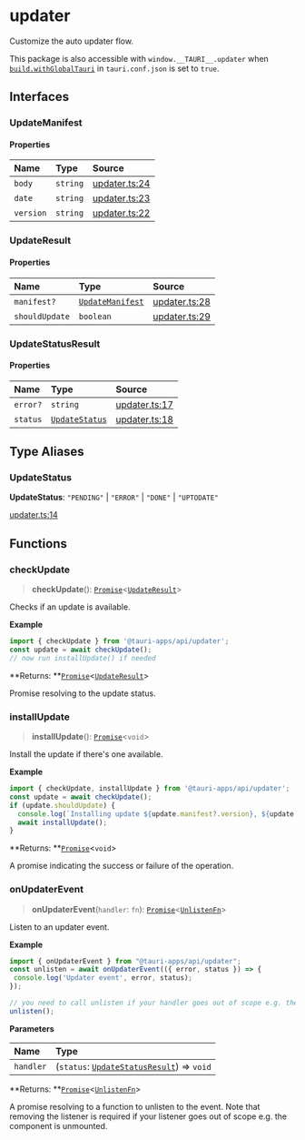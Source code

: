 # updater

Customize the auto updater flow.

This package is also accessible with `window.__TAURI__.updater` when [`build.withGlobalTauri`](https://tauri.app/v1/api/config/#buildconfig.withglobaltauri) in `tauri.conf.json` is set to `true`.

## Interfaces

### UpdateManifest

#### Properties

| Name | Type | Source |
| :------ | :------ | :------ |
| `body` | `string` | [updater.ts:24](https://github.com/tauri-apps/tauri/blob/a5f2945d/tooling/api/src/updater.ts#L24) |
| `date` | `string` | [updater.ts:23](https://github.com/tauri-apps/tauri/blob/a5f2945d/tooling/api/src/updater.ts#L23) |
| `version` | `string` | [updater.ts:22](https://github.com/tauri-apps/tauri/blob/a5f2945d/tooling/api/src/updater.ts#L22) |

### UpdateResult

#### Properties

| Name | Type | Source |
| :------ | :------ | :------ |
| `manifest?` | [`UpdateManifest`](updater.md#updatemanifest) | [updater.ts:28](https://github.com/tauri-apps/tauri/blob/a5f2945d/tooling/api/src/updater.ts#L28) |
| `shouldUpdate` | `boolean` | [updater.ts:29](https://github.com/tauri-apps/tauri/blob/a5f2945d/tooling/api/src/updater.ts#L29) |

### UpdateStatusResult

#### Properties

| Name | Type | Source |
| :------ | :------ | :------ |
| `error?` | `string` | [updater.ts:17](https://github.com/tauri-apps/tauri/blob/a5f2945d/tooling/api/src/updater.ts#L17) |
| `status` | [`UpdateStatus`](updater.md#updatestatus) | [updater.ts:18](https://github.com/tauri-apps/tauri/blob/a5f2945d/tooling/api/src/updater.ts#L18) |

## Type Aliases

### UpdateStatus

 **UpdateStatus**: `"PENDING"` \| `"ERROR"` \| `"DONE"` \| `"UPTODATE"`

[updater.ts:14](https://github.com/tauri-apps/tauri/blob/a5f2945d/tooling/api/src/updater.ts#L14)

## Functions

### checkUpdate

> **checkUpdate**(): [`Promise`]( https://developer.mozilla.org/en-US/docs/Web/JavaScript/Reference/Global_Objects/Promise )<[`UpdateResult`](updater.md#updateresult)\>

Checks if an update is available.

**Example**

```typescript
import { checkUpdate } from '@tauri-apps/api/updater';
const update = await checkUpdate();
// now run installUpdate() if needed
```

**Returns: **[`Promise`]( https://developer.mozilla.org/en-US/docs/Web/JavaScript/Reference/Global_Objects/Promise )<[`UpdateResult`](updater.md#updateresult)\>

Promise resolving to the update status.

### installUpdate

> **installUpdate**(): [`Promise`]( https://developer.mozilla.org/en-US/docs/Web/JavaScript/Reference/Global_Objects/Promise )<`void`\>

Install the update if there's one available.

**Example**

```typescript
import { checkUpdate, installUpdate } from '@tauri-apps/api/updater';
const update = await checkUpdate();
if (update.shouldUpdate) {
  console.log(`Installing update ${update.manifest?.version}, ${update.manifest?.date}, ${update.manifest.body}`);
  await installUpdate();
}
```

**Returns: **[`Promise`]( https://developer.mozilla.org/en-US/docs/Web/JavaScript/Reference/Global_Objects/Promise )<`void`\>

A promise indicating the success or failure of the operation.

### onUpdaterEvent

> **onUpdaterEvent**(`handler`: `fn`): [`Promise`]( https://developer.mozilla.org/en-US/docs/Web/JavaScript/Reference/Global_Objects/Promise )<[`UnlistenFn`](event.md#unlistenfn)\>

Listen to an updater event.

**Example**

```typescript
import { onUpdaterEvent } from "@tauri-apps/api/updater";
const unlisten = await onUpdaterEvent(({ error, status }) => {
 console.log('Updater event', error, status);
});

// you need to call unlisten if your handler goes out of scope e.g. the component is unmounted
unlisten();
```

**Parameters**

| Name | Type |
| :------ | :------ |
| `handler` | (`status`: [`UpdateStatusResult`](updater.md#updatestatusresult)) => `void` |

**Returns: **[`Promise`]( https://developer.mozilla.org/en-US/docs/Web/JavaScript/Reference/Global_Objects/Promise )<[`UnlistenFn`](event.md#unlistenfn)\>

A promise resolving to a function to unlisten to the event.
Note that removing the listener is required if your listener goes out of scope e.g. the component is unmounted.
